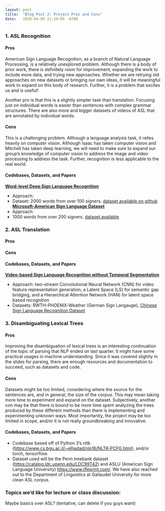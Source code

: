 ```yaml
---
layout: post
title:  "Blog Post 2: Project Pros and Cons"
date:   2020-04-09 21:29:06 -0700
---
```


### 1. ASL Recognition
#### Pros
American Sign Language Recognition, as a branch of  Natural Language Processing, is a relatively unexplored problem. Although there is a body of prior work, there is definitely room for improvement, expanding the work to include more data, and trying new approaches. Whether we are retrying old approaches on new datasets or bringing our own ideas, it will be meaningful work to expand on this body of research. Further, it is a problem that excites us and is useful! 

Another pro is that this is a slightly simpler task than translation. Focusing just on individual words is easier than sentences with complex grammar structures. There are also more and bigger datasets of videos of ASL that are annotated by individual words. 

#### Cons
This is a challenging problem. Although a language analysis task, it relies heavily on computer vision. Although Isaac has taken computer vision and Mitchell has taken deep learning, we will need to make sure to expand our group’s knowledge of computer vision to address the image and video processing to address the task. Further, recognition is less applicable to the real world. 

#### Codebases, Datasets, and Papers
[**Word-level Deep Sign Language Recognition**](https://www.groundai.com/project/word-level-deep-sign-language-recognition-from-video-a-new-large-scale-dataset-and-methods-comparison/1)
- Approach: 
- Dataset: 2000 words from over 100 signers. [dataset available on github](https://github.com/dxli94/WLASL)
[**Microsoft-American Sign Language Dataset**](http://export.arxiv.org/pdf/1812.01053)
- Approach: 
- 1000 words from over 200 signers. [dataset available](https://www.microsoft.com/en-us/research/project/ms-asl/) 

### 2. ASL Translation
#### Pros

#### Cons

#### Codebases, Datasets, and Papers
[**Video-based Sign Language Recognition without Temporal Segmentation**](https://arxiv.org/abs/1801.10111)
- Approach: two-stream Convolutional Neural Network (CNN) for video feature representation generation, a Latent Space (LS) for semantic gap bridging, and a Hierarchical Attention Network (HAN) for latent space based recognition
- Datasets: RWTH-PHOENIX-Weather (German Sign Langauge), [Chinese Sign Language Recognition Dataset](http://home.ustc.edu.cn/~pjh/openresources/cslr-dataset-2015/index.html)


### 3. Disambiguating Lexical Trees
#### Pros
Improving the disambiguation of lexical trees is an interesting continuation of the topic of parsing that NLP ended on last quarter. It might have some practical usages in machine understanding. Since it was covered slightly in the slides for parsing, there are enough resources and documentation to succeed, such as datasets and code.

#### Cons
Datasets might be too limited, considering where the source for the sentences are, and in general, the size of the corpus. This may mean taking more time to experiment and expand on the dataset. Subjectively, another con may be that there is bound to be more time spent analyzing the trees produced by these different methods than there is implementing and experimenting unknown ways. Most importantly, the project may be too limited in scope, and/or it is not really groundbreaking and innovative.

#### Codebases, Datasets, and Papers
- Codebase based off of Python 3’s nltk (https://www.cs.bgu.ac.il/~elhadad/nlp16/NLTK-PCFG.html), and/or torch, tensorflow. 
- Dataset used will be the Penn treebank dataset (https://catalog.ldc.upenn.edu/LDC99T42) and ASLU (American Sign Language University) https://www.lifeprint.com/. We have also reached out to the Department of Linguistics at Gallaudet University for more clean ASL corpus.

### Topics we’d like for lecture or class discussion:
Maybe basics over ASL? (tentative, can delete if you guys want)
